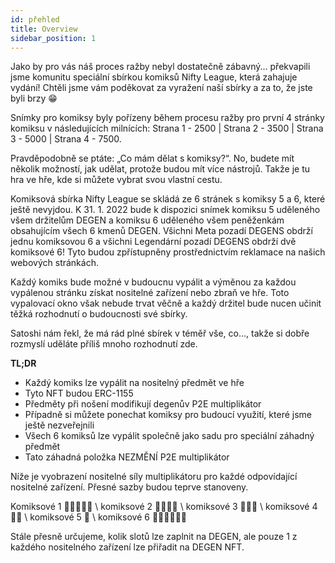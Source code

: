 ```yaml
---
id: přehled
title: Overview
sidebar_position: 1
---
```


Jako by pro vás náš proces ražby nebyl dostatečně zábavný... překvapili jsme komunitu speciální sbírkou komiksů Nifty League, která zahajuje vydání! Chtěli jsme vám poděkovat za vyražení naší sbírky a za to, že jste byli brzy 😁

Snímky pro komiksy byly pořízeny během procesu ražby pro první 4 stránky komiksu v následujících milnících: Strana 1 - 2500 | Strana 2 - 3500 | Strana 3 - 5000 | Strana 4 - 7500.

Pravděpodobně se ptáte: „Co mám dělat s komiksy?“. No, budete mít několik možností, jak udělat, protože budou mít více nástrojů. Takže je tu hra ve hře, kde si můžete vybrat svou vlastní cestu.

Komiksová sbírka Nifty League se skládá ze 6 stránek s komiksy 5 a 6, které ještě nevyjdou. K 31. 1. 2022 bude k dispozici snímek komiksu 5 uděleného všem držitelům DEGEN a komiksu 6 uděleného všem peněženkám obsahujícím všech 6 kmenů DEGEN. Všichni Meta pozadí DEGENS obdrží jednu komiksovou 6 a všichni Legendární pozadí DEGENS obdrží dvě komiksové 6! Tyto budou zpřístupněny prostřednictvím reklamace na našich webových stránkách.

Každý komiks bude možné v budoucnu vypálit a výměnou za každou vypálenou stránku získat nositelné zařízení nebo zbraň ve hře. Toto vypalovací okno však nebude trvat věčně a každý držitel bude nucen učinit těžká rozhodnutí o budoucnosti své sbírky.

Satoshi nám řekl, že má rád plné sbírek v téměř vše, co…, takže si dobře rozmyslí uděláte příliš mnoho rozhodnutí zde.

**TL;DR**

- Každý komiks lze vypálit na nositelný předmět ve hře
- Tyto NFT budou ERC-1155
- Předměty při nošení modifikují degenův P2E multiplikátor
- Případně si můžete ponechat komiksy pro budoucí využití, které jsme ještě nezveřejnili
- Všech 6 komiksů lze vypálit společně jako sadu pro speciální záhadný předmět
- Tato záhadná položka NEZMĚNÍ P2E multiplikátor

Níže je vyobrazení nositelné síly multiplikátoru pro každé odpovídající nositelné zařízení. Přesné sazby budou teprve stanoveny.

Komiksové 1 💪💪💪💪💪 \ komiksové 2 💪💪💪💪 \ komiksové 3 💪💪💪 \ komiksové 4 💪💪 \ komiksové 5 💪 \ komiksové 6 💪💪💪💪💪💪


Stále přesně určujeme, kolik slotů lze zaplnit na DEGEN, ale pouze 1 z každého nositelného zařízení lze přiřadit na DEGEN NFT. 
